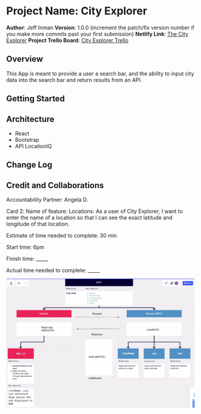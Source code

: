 # Project Name: City Explorer

**Author**: Jeff Inman
**Version**: 1.0.0 (increment the patch/fix version number if you make more commits past your first submission)
**Netlify Link**: [The City Explorer](the-city-explorer.netlify.app)
**Project Trello Board**: [City Explorer Trello](https://trello.com/b/Xsm3RhAU/module-2-city-explorer)

## Overview
This App is meant to provide a user a search bar, and the ability to input city data into the search bar and return results from an API.

## Getting Started
<!-- What are the steps that a user must take in order to build this app on their own machine and get it running? -->

## Architecture
- React
- Bootstrap
- API LocationIQ

## Change Log
<!-- Use this area to document the iterative changes made to your application as each feature is successfully implemented. Use time stamps. Here's an example:

01-01-2001 4:59pm - Application now has a fully-functional express server, with a GET route for the location resource. -->

## Credit and Collaborations
Accountability Partner: Angela D.

Card 2:
Name of feature: Locations: As a user of City Explorer, I want to enter the name of a location so that I can see the exact latitude and longitude of that location.

Estimate of time needed to complete: 30 min

Start time: 6pm

Finish time: _____

Actual time needed to complete: _____

![Flow Diagram](wireframe.JPG)